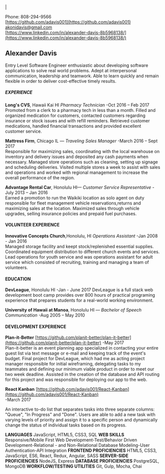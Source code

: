 |

Phone:  808-294-9566 	
[https://github.com/adavis001](https://github.com/adavis001) 	
[akonidavis@gmail.com](mailto:akonidavis@gmail.com) 	
[https://www.linkedin.com/in/alexander-davis-8b5968138/](https://www.linkedin.com/in/alexander-davis-8b5968138/)

## Alexander Davis

Entry Level Software Engineer enthusiastic about developing software applications to solve real world problems. Adept at interpersonal communication, leadership and teamwork. Able to learn quickly and remain flexible in order to deliver cost-effective timely results.

 
##### **EXPERIENCE**

**Long's CVS**, Hawaii Kai HI  _Pharmacy Technician_
-Oct 2016 – Feb 2017   
Promoted from a clerk to a pharmacy tech in less than a month.  Filled and organized medication for customers, contacted customers regarding insurance or stock issues and with refill reminders.  Retrieved customer medications, handled financial transactions and provided excellent customer service.
    
**Mattress Firm**, Chicago IL — _Traveling Sales Manager_
-March 2016 – Sept 2017   
Responsible for maximizing sales, coordinating with the local warehouse on inventory and delivery issues and deposited any cash payments when necessary.  Managed store operations such as cleaning, setting up signage and scheduling deliveries.  Visited multiple stores a week to assist with sales and operations and worked with regional management to increase the overall performance of the region.
    
**Advantage Rental Car**, Honolulu HI— _Customer Service Representative_
-July 2013 – Jan 2016     
Earned a promotion to run the Waikiki location as solo agent on duty responsible for fleet management vehicle reservations,returns and maximizing sales at the location.  Maximized sales through vehicle upgrades, selling insurance policies and prepaid fuel purchases. 

#### **VOLUNTEER EXPERIENCE**

**Innovative Concepts Church**,Honolulu, HI  _Operations Assistant_
-Jan 2008 - Jan 2016    
Managed storage facility and keept stock/replenished essential supplies.  Coordinated equipment distribution to different church events and services.  Lead operations for youth service and was operations assistant for adult service which consisted of recruiting, training and managing a team of volunteers.

#### **EDUCATION**
**DevLeague**, Honolulu HI
-Jan - June 2017
DevLeague is a full stack web development boot camp provides over 800 hours of practical programing experience that prepares students for a real-world working environment.

**University of Hawaii at Manoa**, Honolulu HI — _Bachelor of Speech Communication_
-Aug 2005 – May 2010

#### **DEVELOPMENT EXPERIENCE**
**Plan-it-Better** [https://github.com/planit-better/plan-it-better](https://github.com/planit-better/plan-it-better)
-May 2017     
Plan-it-better is an event planning app specialized in contacting your entire guest list via text message or e-mail and keeping track of the event&#39;s budget.  Final project for DevLeague, which had me as acting project manager responsible for initial wireframing, delegating tasks to my teammates and defining our minimum viable product in order to meet our two week deadline.  Assisted in the creation of the database and API routing for this project and was responsible for deploying our app to the web.

**React Kanban** [https://github.com/adavis001/React-Kanban](https://github.com/adavis001/React-Kanban)     
-March 2017		

An interactive to-do list that separates tasks into three separate columns: &quot;Queue&quot;, &quot;In Progress&quot; and &quot;Done&quot;.  Users are able to add a new task with varying levels of priority and assign it to a specific person and dynamically change the status of individual tasks based on its progress. 

**LANGUAGES**
JavaScript, HTML5, CSS3, SQL
**WEB SKILLS**
Responsive/Mobile First Web Development-Test/Behavior Driven Development-Relational - and Non-Relational Database Modeling-User Authentication-API Integration
**FRONTEND PROFICIENCIES** 
HTML5, CSS3, JavaScript, ES6, React, Redux, Angular, SASS
**SERVER-SIDE PROFICIENCIES** 
NodeJS, Express
**DATABASE PROFICIENCIES** 
PostgreSQL, MongoDB
**WORKFLOW/TESTING UTILITIES** 
Git, Gulp, Mocha, Chai
